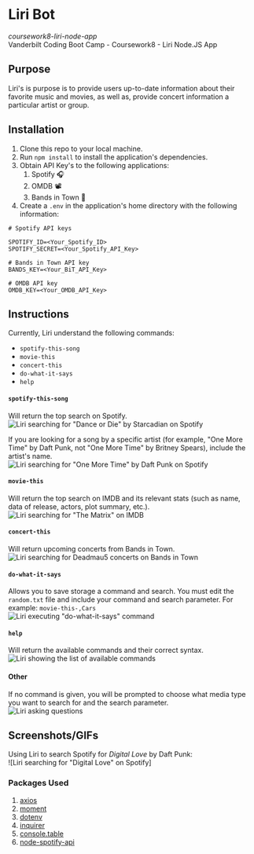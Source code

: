 # Liri Bot  
_coursework8-liri-node-app_  
Vanderbilt Coding Boot Camp - Coursework8 - Liri Node.JS App  

## Purpose  
Liri's is purpose is to provide users up-to-date information about their favorite music and movies, as well as, provide concert information a particular artist or group.

## Installation  
1. Clone this repo to your local machine.  
2. Run `npm install` to install the application's dependencies.  
3. Obtain API Key's to the following applications:
   1. Spotify 🎧  
   2. OMDB 📽  
   3. Bands in Town 🎤  
4. Create a `.env` in the application's home directory with the following information:  
```
# Spotify API keys

SPOTIFY_ID=<Your_Spotify_ID>
SPOTIFY_SECRET=<Your_Spotify_API_Key>

# Bands in Town API key
BANDS_KEY=<Your_BiT_API_Key>

# OMDB API key
OMDB_KEY=<Your_OMDB_API_Key>
```

## Instructions  
Currently, Liri understand the following commands:  
* `spotify-this-song`  
* `movie-this`  
* `concert-this`  
* `do-what-it-says`  
* `help`  

#### `spotify-this-song`  
Will return the top search on Spotify.  
![Liri searching for "Dance or Die" by Starcadian on Spotify](../media/node_liri_spotify.gif?raw=true)

If you are looking for a song by a specific artist (for example, "One More Time" by Daft Punk, not "One More Time" by Britney Spears), include the artist's name.  
![Liri searching for "One More Time" by Daft Punk on Spotify](../media/node_liri_spotify_artist.gif?raw=true)

#### `movie-this`
Will return the top search on IMDB and its relevant stats (such as name, data of release, actors, plot summary, etc.).  
![Liri searching for "The Matrix" on IMDB](../media/node_liri_movie.gif?raw=true)

#### `concert-this`
Will return upcoming concerts from Bands in Town.  
![Liri searching for Deadmau5 concerts on Bands in Town](../media/node_liri_concert.gif?raw=true)

#### `do-what-it-says`
Allows you to save storage a command and search. You must edit the `random.txt` file and include your command and search parameter. For example:
```movie-this-,Cars```  
![Liri executing "do-what-it-says" command](../media/node_liri_do.gif?raw=true)

#### `help`
Will return the available commands and their correct syntax.  
![Liri showing the list of available commands](../media/node_liri_help.gif?raw=true)

#### Other
If no command is given, you will be prompted to choose what media type you want to search for and the search parameter.  
![Liri asking questions](../media/node_liri.gif?raw=true)

## Screenshots/GIFs  
Using Liri to search Spotify for _Digital Love_ by Daft Punk:  
![Liri searching for "Digital Love" on Spotify]

### Packages Used
1. [axios](https://www.npmjs.com/package/axios)  
2. [moment](https://www.npmjs.com/package/moment)
3. [dotenv](https://www.npmjs.com/package/dotenv)
4. [inquirer](https://www.npmjs.com/package/inquirer)
5. [console.table](https://www.npmjs.com/package/console.table)
6. [node-spotify-api](https://www.npmjs.com/package/node-spotify-api)
